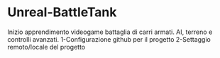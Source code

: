 # Unreal-BattleTank
Inizio apprendimento videogame battaglia di carri armati. AI, terreno e controlli avanzati.
1-Configurazione github per il progetto
2-Settaggio remoto/locale del progetto
